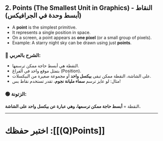 
## **2. Points (The Smallest Unit in Graphics) - النقاط (أبسط وحدة في الجرافيكس)**

- A **point** is the simplest primitive.
- It represents a single position in space.
- On a screen, a point appears as **one pixel** (or a small group of pixels).
- Example: A starry night sky can be drawn using just **points**.

### **🔵 الشرح بالعربي:**

- النقطة هي أبسط حاجة ممكن ترسمها.
- بتمثل موقع واحد في الفراغ (Position).
- على الشاشة، النقطة ممكن تبقى **بيكسل واحد** أو مجموعة صغيرة من البيكسلات.
- مثال: لو عايز ترسم **سماء مليانة نجوم**، تقدر تستخدم نقاط بس!

### **🟢 الزتونة:**

النقطة = **أبسط حاجة ممكن ترسمها، وهي عبارة عن بيكسل واحد على الشاشة.**

---
# اختبر حفظك :[[(Q)Points]]